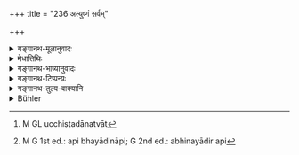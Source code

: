 +++
title = "236 अत्युष्णं सर्वम्"

+++

<details><summary>गङ्गानथ-मूलानुवादः</summary>

All the food should be very hot, and they should eat with controlled speech; when asked by the giver, the Brāhmaṇas should not describe the qualities of the sacrificial food.—(236)
</details>

<details><summary>मेधातिथिः</summary>

उष्णम् एव **अत्युष्णम्** अतिगतम् उष्णम् इति । प्रपतितपर्णः प्रपर्ण इति यथा । **सर्वम् अन्नं** गुणाश् च । यस्योष्णस्य भोजनम् उचितं तत्रैवेदम् उष्णताविधानम्, न तु दध्योदनादेः, यत् तद् उष्णम् अप्रीतिकरं व्याधिजनकं च । तत्र "हर्षयेद् ब्राह्मणान्" (म्ध् ३.२२३) इति विरुध्येत । 

- उष्णभोजनविधानाच् च न सकृत् सर्वम् अन्नं परिवेष्टव्यम् । तथा हि बहुभोजिनां शीतं भवेद् अन्नम् । तस्माद् भुक्ते पुनर् दद्यात् । न च भुञ्जानेभ्य उच्छिष्टत्वात्[^४०४] दानम् अयुक्तम् इति वाच्यम् । भोजनविधिर् एवंरूप एव । आ टृप्तेर् भोजयितुर् व्यापारः । न ह्य् अत्रौदनादि प्रतिग्राह्यतया संबध्यते । अत एव न तत्र प्रतिग्रहमन्त्र ओदनादिषु प्रयुज्यते । 


[^४०४]:
     M GL ucchiṣṭadānatvāt

- **वाग्यताः** वाक् यता नियमिता यैः । छान्दसः परनिपातः । वाचा वा यताः । साधनं कृतेति समासः । कर्तृवचनश् च तदा यतशब्दः व्यापारनिषेधो नियमनम्, वाचश् च व्यापारः शब्दोच्चारणम्, तत्प्रतिषेधः क्रियते । व्यक्ताव्यक्तशब्दोच्चारणं न कर्तव्यम् । **हविषो गुणा** न च वक्तव्याः । "इष्टैः सद्भिर् भुञ्जानैर् दात्रे न विवक्षितम्" इति स्मरन्ति ।

- <u>ननु</u> वाङ्नियमाद् एवैतत् सिद्धम् ।

- <u>सत्यम्</u> । अभिनयादिनापि[^४०५] न कर्तव्यम् । ब्रूविः प्रतिपादने वर्तते । **ब्रूयुर्** इति न शब्दोच्चारणम् एव ॥ ३.२२६ ॥


[^४०५]:
     M G 1st ed.: api bhayādināpi; G 2nd ed.: abhinayādir api
</details>

<details><summary>गङ्गानथ-भाष्यानुवादः</summary>

‘*Atyuṣṇa*,’ ‘very hot,’ stands for ‘hot;’ the term being expounded as ‘*atigatam uṣṇam*,’ ‘with heat developed;’ just as ‘*praparṇa*’ stands for ‘*prapatitaparṇa*,’ ‘that of which the leaves have fallen.’

‘*All*’—*i.e*., the food as well as the seasonings.

This injunction regarding ‘being hot’ applies to only those things which ought to be eaten hot, and not to rice cooked in curd and such things, which, when eaten hot, are disagreeable and harmful; and this would be contrary to what has been said before regarding ‘bringing delight to the Brāhmaṇas.’

In view of the injunction of eating hot food, the entire quantity should not be served at once; as, in that case, for persons who eat much, it would become cold. Hence, as the food is eaten little by little, more should be given. It will not be right to argue that “the food out of which a part has been served becomes a ‘remnant,’ and it would not be right to serve it as such;” because the rule regarding feeding is that the action of the eater extends till his complete satisfaction. Further, the Rice and other things do not come in, in the act of feeding, as ‘gifts to be received;’ that is why there is no reciting of mantras connected with the receiving of gifts, over the Rice and other articles of food.

‘*With controlled speech*’—*i.e*., having their speech under full control; the reversed order of the two terms of the compound is an archaism. Or, the compound ‘*vāgyatāḥ*’ may be expounded as ‘*vacā yatāḥ*,’ ‘controlled of speech;’ the compound in this case being in accordance with Pāṇini’s aphorism, ‘*Sādhanam kṛtā*’; and, in this sense, the term ‘*yataḥ*’ would have the sense of the active past-participle. ‘Control’ means *stopping of operation*; and the ‘operation’ of ‘speech’ is *uttering of words*; and it is this latter that is prohibited; the meaning being that no words, distinct or indistinct, shall be uttered.

Nor are the qualities of the food to be described. It has been declared that ‘excellent and well-behaved people, while taking food, shall not speak to the giver.’

“This injunction is already implied by that relating to the control of speech.”

True; what is meant by the second injunction is that it should not be done by gestures even; the root ‘*brū*’ denotes *describing*; so that the word ‘*brūyuḥ*’ does not necessarily mean *articulate utterance*.—(236)
</details>

<details><summary>गङ्गानथ-टिप्पन्यः</summary>

This verse is quoted in *Parāśaramādhava* (Ācāra, p. 748), which explains that the addition of the particle ‘*eva*’ is meant to emphasise that ‘they should not give up eating, even though they may happen to touch one another.’

The second half of the verse is quoted in *Aparārka* (p. 497);—in
*Śrāddhakriyākaumudī* (p. 170), which says that this verse forbids the
praising of the food even by means of gestures;—and in
*Gadādharapaddhati* (Kāla, p. 553), which adds the same note.
</details>

<details><summary>गङ्गानथ-तुल्य-वाक्यानि</summary>

**(verses 3.236-237)  
**

*Viṣṇu* (71.19).—\[Reproduces Manu.\]

*Vaśiṣṭha* (11.29).—\[Do.\]

But in both the reading is ‘*uṣṇam*’ for ‘*uṣmā*.’

*Śāṅkha* (Parāśaramādhava, p. 749).—‘If he describes the excellences of
the food...he destroys the Śrāddha and becomes degraded.’

*Śāṅkha-Likhita* (Aparārka, p. 497).—‘The Brāhmaṇas shall not describe,
praise or decry the food. They should say nothing except by the gesture of the hand. The Pitṛs partake of the food only so long as it is on the ground, until it is praised, and so long as it is hot, except in the case of fruits, roots and drinks.’
</details>

<details><summary>Bühler</summary>

236	All the food must be very hot, and the (guests) shall eat in silence; (even though) asked by the giver (of the feast), the Brahmanas shall not proclaim the qualities of the sacrificial food.
</details>
